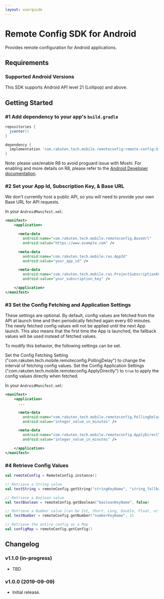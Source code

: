 ```yaml
---
layout: userguide
---
```


# Remote Config SDK for Android

Provides remote configuration for Android applications.

## Requirements

### Supported Android Versions

This SDK supports Android API level 21 (Lollipop) and above.

## Getting Started

### #1 Add dependency to your app's `build.gradle`

```groovy
repositories {
  jcenter()
}

dependency {
  implementation 'com.rakuten.tech.mobile.remoteconfig:remote-config:${latest_version}'
}
```

Note: please use/enable R8 to avoid proguard issue with Moshi. For enabling and more details on R8, please refer to the [Android Developer documentation](https://developer.android.com/studio/build/shrink-code).

### #2 Set your App Id, Subscription Key, & Base URL

We don't currently host a public API, so you will need to provide your own Base URL for API requests.

In your `AndroidManifest.xml`:

```xml
<manifest>
    <application>

      <meta-data
        android:name="com.rakuten.tech.mobile.remoteconfig.BaseUrl"
        android:value="https://www.example.com" />

      <meta-data
        android:name="com.rakuten.tech.mobile.ras.AppId"
        android:value="your_app_id" />

      <meta-data
        android:name="com.rakuten.tech.mobile.ras.ProjectSubscriptionKey"
        android:value="your_subscription_key" />

    </application>
</manifest>
```

### #3 Set the Config Fetching and Application Settings

These settings are optional.
By default, config values are fetched from the API at launch time and then periodically fetched again every 60 minutes.
The newly fetched config values will not be applied until the next App launch.
This also means that the first time the App is launched, the fallback values will be used instead of fetched values.

To modify this behavior, the following settings can be set.

Set the Config Fetching Setting ("com.rakuten.tech.mobile.remoteconfig.PollingDelay") to change the interval of fetching config values.
Set the Config Application Settings ("com.rakuten.tech.mobile.remoteconfig.ApplyDirectly") to `true` to apply the config values directly when fetched.

In your `AndroidManifest.xml`:

```xml
<manifest>
    <application>
      ...

      <meta-data
        android:name="com.rakuten.tech.mobile.remoteconfig.PollingDelay"
        android:value="integer_value_in_minutes" />

      <meta-data
        android:name="com.rakuten.tech.mobile.remoteconfig.ApplyDirectly"
        android:value="integer_value_in_minutes" />

    </application>
</manifest>
```

### #4 Retrieve Config Values

```kotlin
val remoteConfig = RemoteConfig.instance()

// Retrieve a String value
val testString = remoteConfig.getString("stringKeyName", "string_fallback_value")

// Retrieve a Boolean value
val testBoolean = remoteConfig.getBoolean("booleanKeyName", false)

// Retrieve a Number value (can be Int, Short, Long, Double, Float, or Byte)
val testNumber = remoteConfig.getNumber("numberKeyName", 1)

// Retrieve the entire config as a Map
val configMap = remoteConfig.getConfig()
```

## Changelog

### v1.1.0 (in-progress)
- TBD

### v1.0.0 (2019-09-09)

- Initial release.
